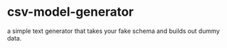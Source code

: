 # csv-model-generator
a simple text generator that takes your fake schema and builds out dummy data.
